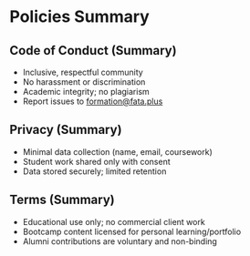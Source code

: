 # Policies Summary

## Code of Conduct (Summary)
- Inclusive, respectful community
- No harassment or discrimination
- Academic integrity; no plagiarism
- Report issues to formation@fata.plus

## Privacy (Summary)
- Minimal data collection (name, email, coursework)
- Student work shared only with consent
- Data stored securely; limited retention

## Terms (Summary)
- Educational use only; no commercial client work
- Bootcamp content licensed for personal learning/portfolio
- Alumni contributions are voluntary and non-binding
